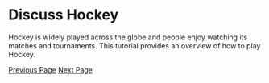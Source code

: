 # Discuss Hockey
Hockey is widely played across the globe and people enjoy watching its matches and tournaments. This tutorial provides an overview of how to play Hockey.


[Previous Page](../hockey/hockey_useful_resources.md) [Next Page](../hockey/index.md) 
